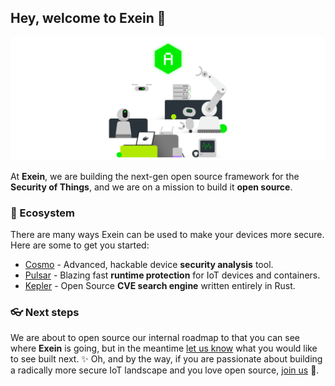 ## Hey, welcome to Exein 👋

![Fleet of devices protected by Cosmo](/images/cosmo-fleet-transparent.png)

At **Exein**, we are building the next-gen open source framework for the **Security of Things**, and we are on a mission to build it **open source**.

### 🦦 Ecosystem

There are many ways Exein can be used to make your devices more secure. Here are some to get you started:

- [Cosmo](https://cosmo.exein.io/) - Advanced, hackable device **security analysis** tool.
- [Pulsar](https://exein.io/pulsar) - Blazing fast **runtime protection** for IoT devices and containers.
- [Kepler](https://github.com/Exein-io/kepler) - Open Source **CVE search engine** written entirely in Rust.

### 👓 Next steps

We are about to open source our internal roadmap to that you can see where **Exein** is going, but in the meantime [let us know](https://github.com/Exein-io/community/discussions) what you would like to see built next. ✨ Oh, and by the way, if you are passionate about building a radically more secure IoT landscape and you love open source, [join us](https://linkedin.com/company/exein) 🙌.
